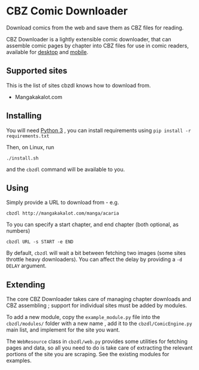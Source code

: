 # CBZ Comic Downloader

Download comics from the web and save them as CBZ files for reading.

CBZ Downloader is a lightly extensible comic downloader, that can assemble comic pages by chapter into CBZ files for use in comic readers, available for [desktop](https://lifehacker.com/5858906/five-best-desktop-comic-book-readers) and [mobile](https://thedroidguy.com/2018/01/5-best-comic-book-reader-apps-android-device-2018-1069923).

## Supported sites

This is the list of sites cbzdl knows how to download from.

* Mangakakalot.com

## Installing

You will need [Python 3](https://www.python.org/) , you can install requirements using `pip install -r requirements.txt`

Then, on Linux, run

	./install.sh

and the `cbzdl` command will be available to you.

## Using

Simply provide a URL to download from - e.g.

	cbzdl http://mangakakalot.com/manga/acaria

To you can specify a start chapter, and end chapter (both optional, as numbers)

	cbzdl URL -s START -e END

By default, `cbzdl` will wait a bit between fetching two images (some sites throttle heavy downloaders). You can affect the delay by providing a `-d DELAY` argument.

## Extending

The core CBZ Downloader takes care of managing chapter downloads and CBZ assembling ; support for individual sites must be added by modules.

To add a new module, copy the `example_module.py` file into the `cbzdl/modules/` folder with a new name , add it to the `cbzdl/ComicEngine.py` main list, and implement for the site you want.

The `WebResource` class in `cbzdl/web.py` provides some utilities for fetching pages and data, so all you need to do is take care of extracting the relevant portions of the site you are scraping. See the existing modules for examples.
